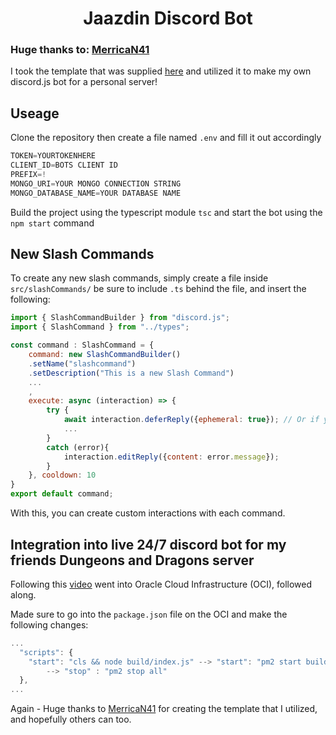 <h1 style="text-align:center;">Jaazdin Discord Bot</h1>

### Huge thanks to: [MerricaN41](https://github.com/MericcaN41)
I took the template that was supplied [here](https://github.com/MericcaN41/discordjs-v14-template-ts) and utilized it to make my own discord.js bot for a personal server!

## Useage
Clone the repository then create a file named `.env` and fill it out accordingly

```js
TOKEN=YOURTOKENHERE
CLIENT_ID=BOTS CLIENT ID
PREFIX=!
MONGO_URI=YOUR MONGO CONNECTION STRING
MONGO_DATABASE_NAME=YOUR DATABASE NAME
```

Build the project using the typescript module `tsc` and start the bot using the `npm start` command

## New Slash Commands
To create any new slash commands, simply create a file inside `src/slashCommands/` be sure to include `.ts` behind the file, and insert the following:
```js
import { SlashCommandBuilder } from "discord.js";
import { SlashCommand } from "../types";

const command : SlashCommand = {
    command: new SlashCommandBuilder()
    .setName("slashcommand")
    .setDescription("This is a new Slash Command")
    ...
    ,
    execute: async (interaction) => {
        try {
            await interaction.deferReply({ephemeral: true}); // Or if you want everyone to see it, leave it blank
            ...
        }
        catch (error){
            interaction.editReply({content: error.message});
        }
    }, cooldown: 10
}
export default command;
```
With this, you can create custom interactions with each command.



## Integration into live 24/7 discord bot for my friends Dungeons and Dragons server
Following this [video](https://www.youtube.com/watch?v=90JbCrB3m3I) went into Oracle Cloud Infrastructure (OCI), followed along.

Made sure to go into the `package.json` file on the OCI and make the following changes:
```js
...
  "scripts": {
    "start": "cls && node build/index.js" --> "start": "pm2 start build/index.js",
	    --> "stop" : "pm2 stop all"
  },
...
```




Again - Huge thanks to [MerricaN41](https://github.com/MericcaN41) for creating the template that I utilized, and hopefully others can too.